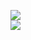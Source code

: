 [![](https://img.shields.io/badge/Made%20With-Github%20Spray-lightgrey.svg?style=for-the-badge&logo=github)](https://github.com/Annihil/github-spray#17885)  
[![](https://i.imgur.com/2DrTn0Z.gif)](https://github.com/Annihil/github-spray)